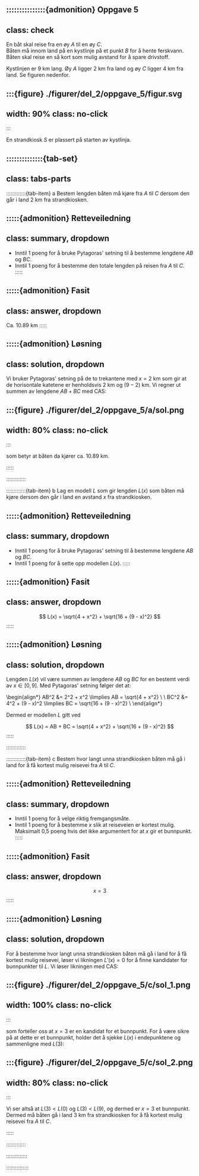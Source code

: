 :::::::::::::::{admonition} Oppgave 5
---
class: check
---
En båt skal reise fra en øy $A$ til en øy $C$. <br>
Båten må innom land på en kystlinje på et punkt $B$ for å hente ferskvann. Båten skal reise en så kort som mulig avstand for å spare drivstoff.

Kystlinjen er $9$ km lang. Øy $A$ ligger $2$ km fra land og øy $C$ ligger $4$ km fra land. Se figuren nedenfor.


:::{figure} ./figurer/del_2/oppgave_5/figur.svg
---
width: 90%
class: no-click
---
:::

En strandkiosk $S$ er plassert på starten av kystlinja.


::::::::::::::{tab-set}
---
class: tabs-parts
---
:::::::::::::{tab-item} a
Bestem lengden båten må kjøre fra $A$ til $C$ dersom den går i land $2$ km fra strandkiosken.


:::::{admonition} Retteveiledning
---
class: summary, dropdown
---
* Inntil 1 poeng for å bruke Pytagoras' setning til å bestemme lengdene $AB$ og $BC$.
* Inntil 1 poeng for å bestemme den totale lengden på reisen fra $A$ til $C$.
:::::

:::::{admonition} Fasit
---
class: answer, dropdown
---
Ca. $10.89$ km
:::::


:::::{admonition} Løsning
---
class: solution, dropdown
---
Vi bruker Pytagoras' setning på de to trekantene med $x = 2$ km som gir at de horisontale katetene er henholdsvis $2$ km og $(9 - 2)$ km. 
Vi regner ut summen av lengdene $AB + BC$ med CAS:

:::{figure} ./figurer/del_2/oppgave_5/a/sol.png
---
width: 80%
class: no-click
---
:::

som betyr at båten da kjører ca. $10.89$ km.

:::::

:::::::::::::


:::::::::::::{tab-item} b
Lag en modell $L$ som gir lengden $L(x)$ som båten må kjøre dersom den går i land en avstand $x$ fra strandkiosken.


:::::{admonition} Retteveiledning
---
class: summary, dropdown
---
* Inntil 1 poeng for å bruke Pytagoras' setning til å bestemme lengdene $AB$ og $BC$.
* Inntil 1 poeng for å sette opp modellen $L(x)$.
:::::


:::::{admonition} Fasit
---
class: answer, dropdown
---
$$
L(x) = \sqrt{4 + x^2} + \sqrt{16 + (9 - x)^2}
$$
:::::

:::::{admonition} Løsning
---
class: solution, dropdown
---
Lengden $L(x)$ vil være summen av lengdene $AB$ og $BC$ for en bestemt verdi av $x \in [0, 9]$. Med Pytagoras' setning følger det at:

\begin{align*}
    AB^2 &= 2^2 + x^2 \limplies AB = \sqrt{4 + x^2} \\
    \\
    BC^2 &= 4^2 + (9 - x)^2 \limplies BC = \sqrt{16 + (9 - x)^2} \\
\end{align*}

Dermed er modellen $L$ gitt ved 

$$
L(x) = AB + BC = \sqrt{4 + x^2} + \sqrt{16 + (9 - x)^2}
$$
:::::

:::::::::::::



:::::::::::::{tab-item} c
Bestem hvor langt unna strandkiosken båten må gå i land for å få kortest mulig reisevei fra $A$ til $C$.

:::::{admonition} Retteveiledning
---
class: summary, dropdown
---
* Inntil 1 poeng for å velge riktig fremgangsmåte.
* Inntil 1 poeng for å bestemme $x$ slik at reiseveien er kortest mulig. Maksimalt 0,5 poeng hvis det ikke argumentert for at $x$ gir et bunnpunkt.
:::::


:::::{admonition} Fasit
---
class: answer, dropdown
---
$$
x = 3
$$
:::::

:::::{admonition} Løsning
---
class: solution, dropdown
---
For å bestemme hvor langt unna strandkiosken båten må gå i land for å få kortest mulig reisevei, løser vi likningen $L'(x) = 0$ for å finne kandidater for bunnpunkter til $L$. Vi løser likningen med CAS:

:::{figure} ./figurer/del_2/oppgave_5/c/sol_1.png
---
width: 100%
class: no-click
---
:::

som forteller oss at $x = 3$ er en kandidat for et bunnpunkt. For å være sikre på at dette er et bunnpunkt, holder det å sjekke $L(x)$ i endepunktene og sammenligne med $L(3)$:

:::{figure} ./figurer/del_2/oppgave_5/c/sol_2.png
---
width: 80%
class: no-click
---
:::

Vi ser altså at $L(3) < L(0)$ og $L(3) < L(9)$, og dermed er $x = 3$ et bunnpunkt. Dermed må båten gå i land $3$ km fra strandkiosken for å få kortest mulig reisevei fra $A$ til $C$.

:::::

:::::::::::::


::::::::::::::


:::::::::::::::
